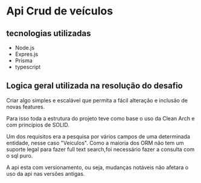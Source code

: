 # Api Crud de veículos

## tecnologias utilizadas

-   Node.js
-   Expres.js
-   Prisma
-   typescript

## Logica geral utilizada na resolução do desafio

Criar algo simples e escalável que permita a fácil alteração e inclusão de novas features.

Para isso toda a estrutura do projeto teve como base o uso da Clean Arch e com princípios de SOLID.

Um dos requisitos era a pesquisa por vários campos de uma determinada entidade, nesse caso "Veiculos". Como a maioria dos ORM não tem um suporte legal para fazer full text search,foi necessário fazer a consulta com o sql puro.

A api esta com versionamento, ou seja, mudanças notáveis não afetara o uso da api
nas versões antigas.
